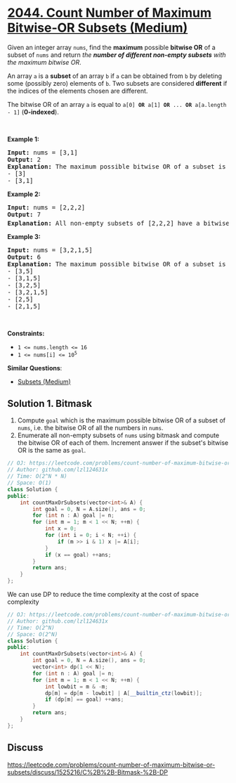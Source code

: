# [2044. Count Number of Maximum Bitwise-OR Subsets (Medium)](https://leetcode.com/problems/count-number-of-maximum-bitwise-or-subsets/)

<p>Given an integer array <code>nums</code>, find the <strong>maximum</strong> possible <strong>bitwise OR</strong> of a subset of <code>nums</code> and return <em>the <strong>number of different non-empty subsets</strong> with the maximum bitwise OR</em>.</p>

<p>An array <code>a</code> is a <strong>subset</strong> of an array <code>b</code> if <code>a</code> can be obtained from <code>b</code> by deleting some (possibly zero) elements of <code>b</code>. Two subsets are considered <strong>different</strong> if the indices of the elements chosen are different.</p>

<p>The bitwise OR of an array <code>a</code> is equal to <code>a[0] <strong>OR</strong> a[1] <strong>OR</strong> ... <strong>OR</strong> a[a.length - 1]</code> (<strong>0-indexed</strong>).</p>

<p>&nbsp;</p>
<p><strong>Example 1:</strong></p>

<pre><strong>Input:</strong> nums = [3,1]
<strong>Output:</strong> 2
<strong>Explanation:</strong> The maximum possible bitwise OR of a subset is 3. There are 2 subsets with a bitwise OR of 3:
- [3]
- [3,1]
</pre>

<p><strong>Example 2:</strong></p>

<pre><strong>Input:</strong> nums = [2,2,2]
<strong>Output:</strong> 7
<strong>Explanation:</strong> All non-empty subsets of [2,2,2] have a bitwise OR of 2. There are 2<sup>3</sup> - 1 = 7 total subsets.
</pre>

<p><strong>Example 3:</strong></p>

<pre><strong>Input:</strong> nums = [3,2,1,5]
<strong>Output:</strong> 6
<strong>Explanation:</strong> The maximum possible bitwise OR of a subset is 7. There are 6 subsets with a bitwise OR of 7:
- [3,5]
- [3,1,5]
- [3,2,5]
- [3,2,1,5]
- [2,5]
- [2,1,5]</pre>

<p>&nbsp;</p>
<p><strong>Constraints:</strong></p>

<ul>
	<li><code>1 &lt;= nums.length &lt;= 16</code></li>
	<li><code>1 &lt;= nums[i] &lt;= 10<sup>5</sup></code></li>
</ul>


**Similar Questions**:
* [Subsets (Medium)](https://leetcode.com/problems/subsets/)

## Solution 1. Bitmask

1. Compute `goal` which is the maximum possible bitwise OR of a subset of `nums`, i.e. the bitwise OR of all the numbers in `nums`. 
2. Enumerate all non-empty subsets of `nums` using bitmask and compute the bitwise OR of each of them. Increment answer if the subset's bitwise OR is the same as `goal`.

```cpp
// OJ: https://leetcode.com/problems/count-number-of-maximum-bitwise-or-subsets/
// Author: github.com/lzl124631x
// Time: O(2^N * N)
// Space: O(1)
class Solution {
public:
    int countMaxOrSubsets(vector<int>& A) {
        int goal = 0, N = A.size(), ans = 0;
        for (int n : A) goal |= n;
        for (int m = 1; m < 1 << N; ++m) {
            int x = 0;
            for (int i = 0; i < N; ++i) {
                if (m >> i & 1) x |= A[i];
            }
            if (x == goal) ++ans;
        }
        return ans;
    }
};
```

We can use DP to reduce the time complexity at the cost of space complexity

```cpp
// OJ: https://leetcode.com/problems/count-number-of-maximum-bitwise-or-subsets/
// Author: github.com/lzl124631x
// Time: O(2^N)
// Space: O(2^N)
class Solution {
public:
    int countMaxOrSubsets(vector<int>& A) {
        int goal = 0, N = A.size(), ans = 0;
        vector<int> dp(1 << N);
        for (int n : A) goal |= n;
        for (int m = 1; m < 1 << N; ++m) {
            int lowbit = m & -m;
            dp[m] = dp[m - lowbit] | A[__builtin_ctz(lowbit)];
            if (dp[m] == goal) ++ans;
        }
        return ans;
    }
};
```

## Discuss

https://leetcode.com/problems/count-number-of-maximum-bitwise-or-subsets/discuss/1525216/C%2B%2B-Bitmask-%2B-DP